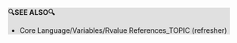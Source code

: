 <div style="margin:2em; background-color: #e0e0e0;">

<strong>🔍SEE ALSO🔍</strong>

 * Core Language/Variables/Rvalue References_TOPIC (refresher)

</div>

